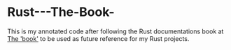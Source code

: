# Rust---The-Book-

This is my annotated code after following the Rust documentations book at [The 'book'](https://doc.rust-lang.org/book/) to be used as future reference for my Rust projects.
